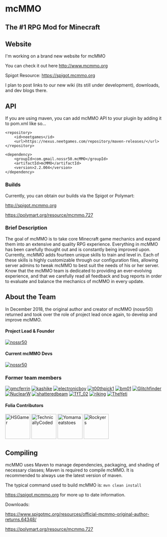 # mcMMO
## The #1 RPG Mod for Minecraft

## Website
I'm working on a brand new website for mcMMO

You can check it out here http://www.mcmmo.org

Spigot Resource: https://spigot.mcmmo.org


I plan to post links to our new wiki (its still under development), downloads, and dev blogs there.

## API
If you are using maven, you can add mcMMO API to your plugin by adding it to pom.xml like so...

```
<repository>
    <id>neetgames</id>
    <url>https://nexus.neetgames.com/repository/maven-releases/</url>
</repository>
```
```
<dependency>
    <groupId>com.gmail.nossr50.mcMMO</groupId>
    <artifactId>mcMMO</artifactId>
    <version>2.2.004</version>
</dependency>
```
### Builds
Currently, you can obtain our builds via the Spigot or Polymart:


http://spigot.mcmmo.org

https://polymart.org/resource/mcmmo.727

### Brief Description
The goal of mcMMO is to take core Minecraft game mechanics and expand them into an extensive and quality RPG experience. Everything in mcMMO has been carefully thought out and is constantly being improved upon. Currently, mcMMO adds fourteen unique skills to train and level in. Each of these skills is highly customizable through our configuration files, allowing server admins to tweak mcMMO to best suit the needs of his or her server. Know that the mcMMO team is dedicated to providing an ever-evolving experience, and that we carefully read all feedback and bug reports in order to evaluate and balance the mechanics of mcMMO in every update.

## About the Team
In December 2018, the original author and creator of mcMMO (nossr50) returned and took over the role of project lead once again, to develop and improve mcMMO.
#### Project Lead & Founder
[![nossr50](http://www.gravatar.com/avatar/f2ee41eedfd645fb4a3a2c8f6cb1b18c.png)](https://github.com/nossr50)

#### Current mcMMO Devs
[![nossr50](http://www.gravatar.com/avatar/f2ee41eedfd645fb4a3a2c8f6cb1b18c.png)](https://github.com/nossr50)

### Former team members
[![gmcferrin](http://www.gravatar.com/avatar/b64c52daf25d206b27650788b5813b7b.png)](https://github.com/gmcferrin)
[![kashike](https://secure.gravatar.com/avatar/b5e86d6d443b957fd5cdee55501f3799.png)](https://github.com/kashike)
[![electronicboy](https://secure.gravatar.com/avatar/44759c38d311ce09596de6a2d5b88036.png)](https://github.com/electronicboy)
[![t00thpick1](http://www.gravatar.com/avatar/ee23c7794a0c40120c3474287c7bce06.png)](https://github.com/t00thpick1)
[![bm01](http://www.gravatar.com/avatar/ec8146f5358177f12e9a252271bbc391.png)](https://github.com/bm01)
[![Glitchfinder](http://www.gravatar.com/avatar/5aa4cce22f72ae9c002ecec30f061d00.png)](https://github.com/Glitchfinder)
[![NuclearW](http://www.gravatar.com/avatar/90926bdcf1c8a75918df5ea5fa801ce6.png)](https://github.com/NuclearW)
[![shatteredbeam](http://www.gravatar.com/avatar/cad3b5d7d39cf5387afb87f494389610.png)](https://github.com/shatteredbeam)
[![TfT_02](http://www.gravatar.com/avatar/b8914f9970e1f6ffd5281ce4770e20a7.png)](https://github.com/TfT-02)
[![riking](https://1.gravatar.com/avatar/aca9f37e569ac3a63929920035a91ba4.png)](https://github.com/riking)
[![TheYeti](https://i.imgur.com/tzFrxdo.png)](https://github.com/TheYeti)

#### Folia Contributors
[<img src="https://github.com/HSGamer.png" width=80 alt="HSGamer">](https://github.com/HSGamer)
[<img src="https://github.com/TechnicallyCoded.png" width=80 alt="TechnicallyCoded">](https://github.com/TechnicallyCoded)
[<img src="https://github.com/Yomamaeatstoes.png" width=80 alt="Yomamaeatstoes">](https://github.com/Yomamaeatstoes)
[<img src="https://github.com/Rockyers.png" width=80 alt="Rockyers">](https://github.com/Rockyers)

## Compiling

mcMMO uses Maven to manage dependencies, packaging, and shading of necessary classes; Maven is required to compile mcMMO. It is recommended to always use the latest version of maven.

The typical command used to build mcMMO is: `mvn clean install`

https://spigot.mcmmo.org for more up to date information.

Downloads:


https://www.spigotmc.org/resources/official-mcmmo-original-author-returns.64348/

https://polymart.org/resource/mcmmo.727
